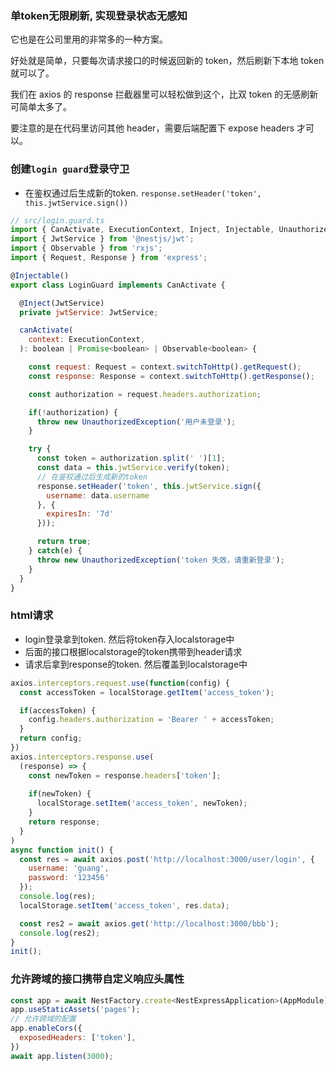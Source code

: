 ### 单token无限刷新, 实现登录状态无感知

它也是在公司里用的非常多的一种方案。

好处就是简单，只要每次请求接口的时候返回新的 token，然后刷新下本地 token 就可以了。

我们在 axios 的 response 拦截器里可以轻松做到这个，比双 token 的无感刷新可简单太多了。

要注意的是在代码里访问其他 header，需要后端配置下 expose headers 才可以。

### 创建`login guard`登录守卫
- 在鉴权通过后生成新的token.  `response.setHeader('token', this.jwtService.sign())`
```js
// src/login.guard.ts
import { CanActivate, ExecutionContext, Inject, Injectable, UnauthorizedException } from '@nestjs/common';
import { JwtService } from '@nestjs/jwt';
import { Observable } from 'rxjs';
import { Request, Response } from 'express';

@Injectable()
export class LoginGuard implements CanActivate {

  @Inject(JwtService)
  private jwtService: JwtService;

  canActivate(
    context: ExecutionContext,
  ): boolean | Promise<boolean> | Observable<boolean> {

    const request: Request = context.switchToHttp().getRequest();
    const response: Response = context.switchToHttp().getResponse();

    const authorization = request.headers.authorization;

    if(!authorization) {
      throw new UnauthorizedException('用户未登录');
    }

    try {
      const token = authorization.split(' ')[1];
      const data = this.jwtService.verify(token);
      // 在鉴权通过后生成新的token
      response.setHeader('token', this.jwtService.sign({
        username: data.username
      }, {
        expiresIn: '7d'
      }));

      return true;
    } catch(e) {
      throw new UnauthorizedException('token 失效，请重新登录');
    }
  }
}
```

### html请求
- login登录拿到token. 然后将token存入localstorage中
- 后面的接口根据localstorage的token携带到header请求
- 请求后拿到response的token. 然后覆盖到localstorage中
```js
axios.interceptors.request.use(function(config) {
  const accessToken = localStorage.getItem('access_token');

  if(accessToken) {
    config.headers.authorization = 'Bearer ' + accessToken;
  }
  return config;
})
axios.interceptors.response.use(
  (response) => {
    const newToken = response.headers['token'];
    
    if(newToken) {
      localStorage.setItem('access_token', newToken);
    }
    return response;
  }
)
async function init() {
  const res = await axios.post('http://localhost:3000/user/login', {
    username: 'guang',
    password: '123456'
  });
  console.log(res);
  localStorage.setItem('access_token', res.data);

  const res2 = await axios.get('http://localhost:3000/bbb');
  console.log(res2);
}
init();
```

### 允许跨域的接口携带自定义响应头属性
```js
const app = await NestFactory.create<NestExpressApplication>(AppModule);
app.useStaticAssets('pages');
// 允许跨域的配置
app.enableCors({
  exposedHeaders: ['token'],
})
await app.listen(3000);
```